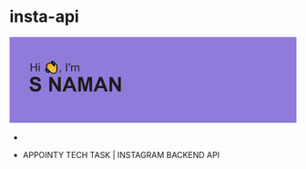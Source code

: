 # insta-api

![Test Image 1](https://github.com/nmn2000/nmn2000/blob/main/header.png?raw=true)


- 

- APPOINTY TECH TASK | INSTAGRAM BACKEND API


